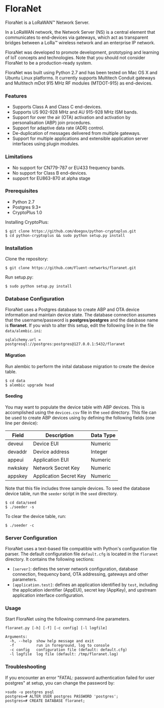 # FloraNet
FloraNet is a LoRaWAN™ Network Server. 

In a LoRaWAN network, the Network Server (NS) is a central element that communicates to end-devices via gateways, which act as transparent bridges between a LoRa™ wireless network and an enterprise IP network.

FloraNet was developed to promote development, prototyping and learning of IoT concepts and technologies. Note that you should not consider FloraNet to be a production-ready system.

FloraNet was built using Python 2.7 and has been tested on Mac OS X and Ubuntu Linux platforms. It currently supports Multitech Conduit gateways and Multitech mDot 915 MHz RF modules (MTDOT-915) as end-devices.

### Features
* Supports Class A and Class C end-devices.
* Supports US 902-928 MHz and AU 915-928 MHz ISM bands. 
* Support for over the air (OTA) activation and activation by personalisation (ABP) join procedures.
* Support for adaptive data rate (ADR) control.
* De-duplication of messages delivered from multiple gateways.
* Support for multiple applications and extensible application server interfaces using plugin modules.

### Limitations
* No support for CN779-787 or EU433 frequency bands. 
* No support for Class B end-devices.
* support for EU863-870 at alpha stage

### Prerequisites
* Python 2.7
* Postgres 9.3+
* CryptoPlus 1.0

Installing CryptoPlus:

```
$ git clone https://github.com/doegox/python-cryptoplus.git
$ cd python-cryptoplus && sudo python setup.py install
```


### Installation

Clone the repository:

```
$ git clone https://github.com/Fluent-networks/floranet.git
```

Run setup.py:

```
$ sudo python setup.py install
```

### Database Configuration
FloraNet uses a Postgres database to create ABP and OTA device information and maintain device state. The database connection assumes that the username/password is **postgres**/**postgres** and the database name is **floranet**. If you wish to alter this setup, edit the following line in the file `data/alembic.ini`:

```
sqlalchemy.url = postgresql://postgres:postgres@127.0.0.1:5432/floranet
```

#### Migration
Run alembic to perform the inital database migration to create the device table.

```
$ cd data
$ alembic upgrade head
```

#### Seeding

You may want to populate the device table with ABP devices. This is accomplished using the `devices.csv` file in the `seed` directory. This file can be used to create ABP devices using by defining the following fields (one line per device):

| Field    | Description| Data Type |
|----------|------------|-----------|
| deveui  | Device EUI | Numeric |
| devaddr | Device address | Integer |
| appeui  | Application EUI | Numeric |
| nwkskey | Network Secret Key | Numeric |
| appskey | Application Secret Key | Numeric |

Note that this file includes three sample devices. To seed the database device table, run the `seeder` script in the `seed` directory.

``` 
$ cd data/seed
$ ./seeder -s
```

To clear the device table, run:

``` 
$ ./seeder -c
```


### Server Configuration

FloraNet uses a text-based file compatible with Python's configuration file parser. The default configuration file `default.cfg` is located in the `floranet` directory. It contains the following sections:

* `[server]`: defines the server network configuration, database connection, frequency band, OTA addressing, gateways and other parameters.
* `[application.test]`: defines an application identified by `test`, including the application identifier (AppEUI), secret key (AppKey), and upstream application interface configuration.


### Usage

Start FloraNet using the following command-line parameters.


```
floranet.py [-h] [-f] [-c config] [-l logfile]

Arguments:
  -h, --help  show help message and exit
  -f          run in foreground, log to console
  -c config   configuration file (default: default.cfg)
  -l logfile  log file (default: /tmp/floranet.log)
```

### Troubleshooting

If you encounter an error "FATAL: password authentication failed for user postgres" at setup, you can change
the password by:
```
>sudo -u postgres psql
postgres=# ALTER USER postgres PASSWORD 'postgres';
postgres=# CREATE DATABASE floranet;
``` 



